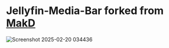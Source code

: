 # Jellyfin-Media-Bar forked from [MakD](https://github.com/MakD/Jellyfin-Media-Bar)

![Screenshot 2025-02-20 034436](https://github.com/user-attachments/assets/03ccfb8d-36a5-4277-8e6a-762582676fed)
